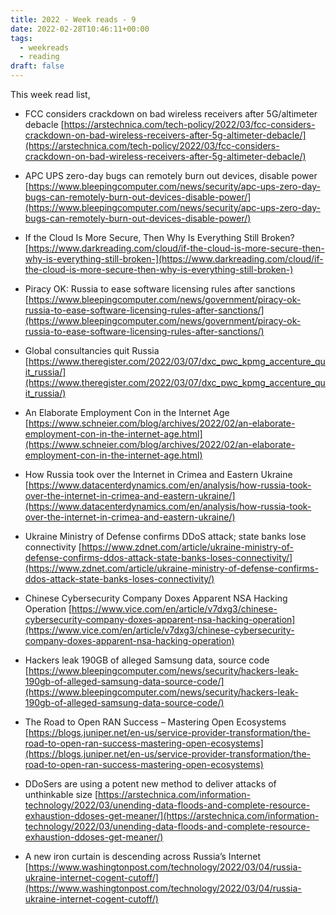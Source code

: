 ```yaml
---
title: 2022 - Week reads - 9
date: 2022-02-28T10:46:11+00:00
tags:
  - weekreads
  - reading
draft: false
---
```


This week read list,

- FCC considers crackdown on bad wireless receivers after 5G/altimeter debacle
[https://arstechnica.com/tech-policy/2022/03/fcc-considers-crackdown-on-bad-wireless-receivers-after-5g-altimeter-debacle/](https://arstechnica.com/tech-policy/2022/03/fcc-considers-crackdown-on-bad-wireless-receivers-after-5g-altimeter-debacle/)

- APC UPS zero-day bugs can remotely burn out devices, disable power
[https://www.bleepingcomputer.com/news/security/apc-ups-zero-day-bugs-can-remotely-burn-out-devices-disable-power/](https://www.bleepingcomputer.com/news/security/apc-ups-zero-day-bugs-can-remotely-burn-out-devices-disable-power/)

- If the Cloud Is More Secure, Then Why Is Everything Still Broken?
[https://www.darkreading.com/cloud/if-the-cloud-is-more-secure-then-why-is-everything-still-broken-](https://www.darkreading.com/cloud/if-the-cloud-is-more-secure-then-why-is-everything-still-broken-)

- Piracy OK: Russia to ease software licensing rules after sanctions
[https://www.bleepingcomputer.com/news/government/piracy-ok-russia-to-ease-software-licensing-rules-after-sanctions/](https://www.bleepingcomputer.com/news/government/piracy-ok-russia-to-ease-software-licensing-rules-after-sanctions/)

- Global consultancies quit Russia
[https://www.theregister.com/2022/03/07/dxc_pwc_kpmg_accenture_quit_russia/](https://www.theregister.com/2022/03/07/dxc_pwc_kpmg_accenture_quit_russia/)

- An Elaborate Employment Con in the Internet Age
[https://www.schneier.com/blog/archives/2022/02/an-elaborate-employment-con-in-the-internet-age.html](https://www.schneier.com/blog/archives/2022/02/an-elaborate-employment-con-in-the-internet-age.html)

- How Russia took over the Internet in Crimea and Eastern Ukraine
[https://www.datacenterdynamics.com/en/analysis/how-russia-took-over-the-internet-in-crimea-and-eastern-ukraine/](https://www.datacenterdynamics.com/en/analysis/how-russia-took-over-the-internet-in-crimea-and-eastern-ukraine/)

- Ukraine Ministry of Defense confirms DDoS attack; state banks lose connectivity
[https://www.zdnet.com/article/ukraine-ministry-of-defense-confirms-ddos-attack-state-banks-loses-connectivity/](https://www.zdnet.com/article/ukraine-ministry-of-defense-confirms-ddos-attack-state-banks-loses-connectivity/)

- Chinese Cybersecurity Company Doxes Apparent NSA Hacking Operation
[https://www.vice.com/en/article/v7dxg3/chinese-cybersecurity-company-doxes-apparent-nsa-hacking-operation](https://www.vice.com/en/article/v7dxg3/chinese-cybersecurity-company-doxes-apparent-nsa-hacking-operation)

- Hackers leak 190GB of alleged Samsung data, source code
[https://www.bleepingcomputer.com/news/security/hackers-leak-190gb-of-alleged-samsung-data-source-code/](https://www.bleepingcomputer.com/news/security/hackers-leak-190gb-of-alleged-samsung-data-source-code/)

- The Road to Open RAN Success – Mastering Open Ecosystems
[https://blogs.juniper.net/en-us/service-provider-transformation/the-road-to-open-ran-success-mastering-open-ecosystems](https://blogs.juniper.net/en-us/service-provider-transformation/the-road-to-open-ran-success-mastering-open-ecosystems)

- DDoSers are using a potent new method to deliver attacks of unthinkable size
[https://arstechnica.com/information-technology/2022/03/unending-data-floods-and-complete-resource-exhaustion-ddoses-get-meaner/](https://arstechnica.com/information-technology/2022/03/unending-data-floods-and-complete-resource-exhaustion-ddoses-get-meaner/)

- A new iron curtain is descending across Russia’s Internet
[https://www.washingtonpost.com/technology/2022/03/04/russia-ukraine-internet-cogent-cutoff/](https://www.washingtonpost.com/technology/2022/03/04/russia-ukraine-internet-cogent-cutoff/)
